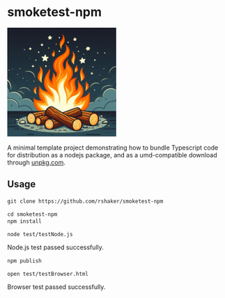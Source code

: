 # smoketest-npm

<img width="250px" src="assets/campfire.png">

A minimal template project demonstrating how to bundle Typescript code for distribution as a nodejs package, and as a umd-compatible download through [unpkg.com](https://unpkg.com/@rshaker/smoketest-npm).

## Usage

```
git clone https://github.com/rshaker/smoketest-npm
```

```
cd smoketest-npm
npm install
```

```
node test/testNode.js
```
Node.js test passed successfully.

```
npm publish
```

```
open test/testBrowser.html
```
Browser test passed successfully.